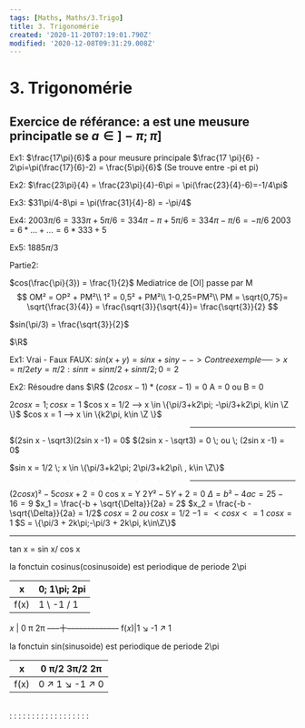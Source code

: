 ```yaml
---
tags: [Maths, Maths/3.Trigo]
title: 3. Trigonomérie
created: '2020-11-20T07:19:01.790Z'
modified: '2020-12-08T09:31:29.008Z'
---
```


# 3. Trigonomérie

## Exercice de référance: a est une meusure principatle se $a \in]-\pi; \pi]$

Ex1: $\frac{17\pi}{6}$ a pour meusure principale $\frac{17 \pi}{6} - 2\pi=\pi(\frac{17}{6}-2) = \frac{5\pi}{6}$ (Se trouve entre -pi et pi)

Ex2: $\frac{23\pi}{4} = \frac{23\pi}{4}-6\pi = \pi(\frac{23}{4}-6)=-1/4\pi$

Ex3: $31\pi/4-8\pi = \pi(\frac{31}{4}-8) = -\pi/4$

Ex4: $2003\pi/6 = 333\pi + 5\pi/6 = 334\pi - \pi + 5\pi/6 = 334\pi-\pi/6 = -\pi/6$
  $2003 = 6 *...+... = 6*333+5$ 

Ex5: $1885\pi/3$

Partie2:


$cos(\frac{\pi}{3}) = \frac{1}{2}$
Mediatrice de [OI] passe par M
$$
OM² = OP² + PM²\\
1² = 0,5² + PM²\\
1-0,25=PM²\\
PM = \sqrt{0,75}= \sqrt{\frac{3}{4}} = \frac{\sqrt{3}}{\sqrt{4}}= \frac{\sqrt{3}}{2}
$$

$sin(\pi/3) = \frac{\sqrt{3}}{2}$

$\R$

Ex1: Vrai - <r>Faux</r>
FAUX: $sin(x+y) = sin x + sin y   --> Contre exemple ──> x = \pi/2 et y = \pi/2 : sin \pi = sin \pi/2 + sin \pi/2 ; 0=2$

Ex2: Résoudre dans $\R$
$(2cos x-1)*(cos x -1) = 0$
A = 0 ou B = 0

$2 cos x = 1 ; cos x = 1$
$cos x = 1/2 --> x \in \{\pi/3+k2\pi; -\pi/3+k2\pi, k\in \Z \}$
$cos x = 1 --> x \in \{k2\pi, k\in \Z \}$

> > > > > > > >--- 
$(2sin x - \sqrt3)(2sin x -1) = 0$
$(2sin x - \sqrt3) = 0 \; ou \; (2sin x -1) = 0$

$sin x = 1/2 \; x \in \{\pi/3+k2\pi; 2\pi/3+k2\pi\ , k\in \Z\}$  
> > > > > > > >--- 
$(2cos x)² - 5cos x +2 = 0$
cos x = Y
$2Y² - 5Y +2 = 0$
$\Delta = b² - 4ac = 25 - 16 = 9$
$x_1 = \frac{-b + \sqrt{\Delta}}{2a} = 2$
$x_2 = \frac{-b - \sqrt{\Delta}}{2a} = 1/2$
$cos x = 2 \; ou \; cos x = 1/2$
$-1 =< cos x <= 1$
$cos x = 1$
$S = \{\pi/3 + 2k\pi;-\pi/3 + 2k\pi, k\in\Z\}$

---

tan x = sin x/ cos x

la fonctuin cosinus(cosinusoide) est periodique de periode 2\pi

| x | 0; 1\pi; 2pi|
|----|----|
| f(x) | 1 \ -1 / 1|


𝑥   | 0        π       2π
–––十–––––––––––––
f(𝑥)|1   ↘   -1   ↗   1


la fonctuin sin(sinusoide) est periodique de periode 2\pi

| x | 0  π/2  3π/2  2π|
|----|----|
| f(x) | 0 ↗ 1 ↘ -1 ↗ 0|


<table></table>
:
:
:
:
:
:
:
:
:
:
:
:
:
:
:
:
:
:

